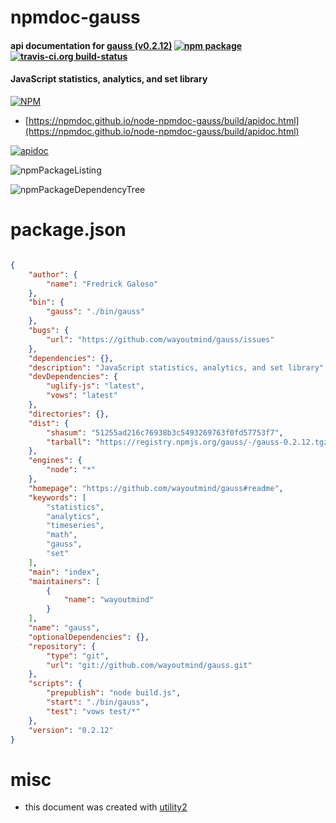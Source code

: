# npmdoc-gauss

#### api documentation for  [gauss (v0.2.12)](https://github.com/wayoutmind/gauss#readme)  [![npm package](https://img.shields.io/npm/v/npmdoc-gauss.svg?style=flat-square)](https://www.npmjs.org/package/npmdoc-gauss) [![travis-ci.org build-status](https://api.travis-ci.org/npmdoc/node-npmdoc-gauss.svg)](https://travis-ci.org/npmdoc/node-npmdoc-gauss)

#### JavaScript statistics, analytics, and set library

[![NPM](https://nodei.co/npm/gauss.png?downloads=true&downloadRank=true&stars=true)](https://www.npmjs.com/package/gauss)

- [https://npmdoc.github.io/node-npmdoc-gauss/build/apidoc.html](https://npmdoc.github.io/node-npmdoc-gauss/build/apidoc.html)

[![apidoc](https://npmdoc.github.io/node-npmdoc-gauss/build/screenCapture.buildCi.browser.%252Ftmp%252Fbuild%252Fapidoc.html.png)](https://npmdoc.github.io/node-npmdoc-gauss/build/apidoc.html)

![npmPackageListing](https://npmdoc.github.io/node-npmdoc-gauss/build/screenCapture.npmPackageListing.svg)

![npmPackageDependencyTree](https://npmdoc.github.io/node-npmdoc-gauss/build/screenCapture.npmPackageDependencyTree.svg)



# package.json

```json

{
    "author": {
        "name": "Fredrick Galoso"
    },
    "bin": {
        "gauss": "./bin/gauss"
    },
    "bugs": {
        "url": "https://github.com/wayoutmind/gauss/issues"
    },
    "dependencies": {},
    "description": "JavaScript statistics, analytics, and set library",
    "devDependencies": {
        "uglify-js": "latest",
        "vows": "latest"
    },
    "directories": {},
    "dist": {
        "shasum": "51255ad216c76938b3c5493269763f0fd57753f7",
        "tarball": "https://registry.npmjs.org/gauss/-/gauss-0.2.12.tgz"
    },
    "engines": {
        "node": "*"
    },
    "homepage": "https://github.com/wayoutmind/gauss#readme",
    "keywords": [
        "statistics",
        "analytics",
        "timeseries",
        "math",
        "gauss",
        "set"
    ],
    "main": "index",
    "maintainers": [
        {
            "name": "wayoutmind"
        }
    ],
    "name": "gauss",
    "optionalDependencies": {},
    "repository": {
        "type": "git",
        "url": "git://github.com/wayoutmind/gauss.git"
    },
    "scripts": {
        "prepublish": "node build.js",
        "start": "./bin/gauss",
        "test": "vows test/*"
    },
    "version": "0.2.12"
}
```



# misc
- this document was created with [utility2](https://github.com/kaizhu256/node-utility2)
